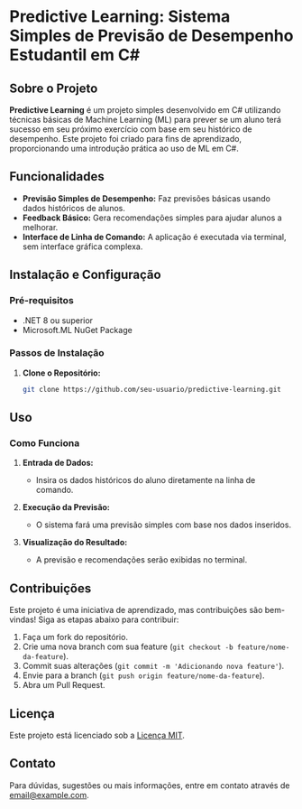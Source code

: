 # Predictive Learning: Sistema Simples de Previsão de Desempenho Estudantil em C#

## Sobre o Projeto

**Predictive Learning** é um projeto simples desenvolvido em C# utilizando técnicas básicas de Machine Learning (ML) para prever se um aluno terá sucesso em seu próximo exercício com base em seu histórico de desempenho. Este projeto foi criado para fins de aprendizado, proporcionando uma introdução prática ao uso de ML em C#.

## Funcionalidades

- **Previsão Simples de Desempenho:** Faz previsões básicas usando dados históricos de alunos.
- **Feedback Básico:** Gera recomendações simples para ajudar alunos a melhorar.
- **Interface de Linha de Comando:** A aplicação é executada via terminal, sem interface gráfica complexa.

## Instalação e Configuração

### Pré-requisitos

- .NET 8 ou superior
- Microsoft.ML NuGet Package

### Passos de Instalação

1. **Clone o Repositório:**
   ```bash
   git clone https://github.com/seu-usuario/predictive-learning.git
   ```
## Uso

### Como Funciona

1. **Entrada de Dados:**
   - Insira os dados históricos do aluno diretamente na linha de comando.

2. **Execução da Previsão:**
   - O sistema fará uma previsão simples com base nos dados inseridos.

3. **Visualização do Resultado:**
   - A previsão e recomendações serão exibidas no terminal.

## Contribuições

Este projeto é uma iniciativa de aprendizado, mas contribuições são bem-vindas! Siga as etapas abaixo para contribuir:

1. Faça um fork do repositório.
2. Crie uma nova branch com sua feature (`git checkout -b feature/nome-da-feature`).
3. Commit suas alterações (`git commit -m 'Adicionando nova feature'`).
4. Envie para a branch (`git push origin feature/nome-da-feature`).
5. Abra um Pull Request.

## Licença

Este projeto está licenciado sob a [Licença MIT](LICENSE).

## Contato

Para dúvidas, sugestões ou mais informações, entre em contato através de [email@example.com](mailto:email@example.com).
